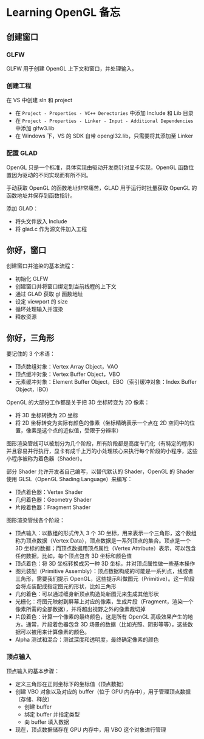 # Learning OpenGL 备忘

## 创建窗口

### GLFW

GLFW 用于创建 OpenGL 上下文和窗口，并处理输入。

### 创建工程

在 VS 中创建 sln 和 project

- 在 `Project - Properties - VC++ Derectories`  中添加 Include 和 Lib 目录
- 在 `Project - Properties - Linker - Input - Additional Dependencies` 中添加 glfw3.lib
- 在 Windows 下，VS 的 SDK 自带 opengl32.lib，只需要将其添加至 Linker

### 配置 GLAD

OpenGL 只是一个标准，具体实现由驱动开发商针对显卡实现，OpenGL 函数位置因为驱动的不同实现而有所不同。

手动获取 OpenGL 的函数地址非常痛苦，GLAD 用于运行时批量获取 OpenGL 的函数地址并保存到函数指针。

添加 GLAD：

- 将头文件放入 Include
- 将 glad.c 作为源文件加入工程

## 你好，窗口

创建窗口并渲染的基本流程：

- 初始化 GLFW
- 创建窗口并将窗口绑定到当前线程的上下文
- 通过 GLAD 获取 gl 函数地址
- 设定 viewport 的 size
- 循环处理输入并渲染
- 释放资源

## 你好，三角形

要记住的 3 个术语：

- 顶点数组对象：Vertex Array Object，VAO
- 顶点缓冲对象：Vertex Buffer Object，VBO
- 元素缓冲对象：Element Buffer Object，EBO（索引缓冲对象：Index Buffer Object，IBO）

OpenGL 的大部分工作都是关于把 3D 坐标转变为 2D 像素：

- 将 3D 坐标转换为 2D 坐标
- 将 2D 坐标转变为实际有颜色的像素（坐标精确表示一个点在 2D 空间中的位置，像素是这个点的近似值，受限于分辨率）

图形渲染管线可以被划分为几个阶段，所有阶段都是高度专门化（有特定的程序）并且容易并行执行，显卡有成千上万的小处理核心来执行每个阶段的小程序，这些小程序被称为着色器（Shader）。

部分 Shader 允许开发者自己编写，以替代默认的 Shader，OpenGL 的 Shader 使用 GLSL（OpenGL Shading Language）来编写：

- 顶点着色器：Vertex Shader
- 几何着色器：Geometry Shader
- 片段着色器：Fragment Shader

图形渲染管线各个阶段：

- 顶点输入：以数组的形式传入 3 个 3D 坐标，用来表示一个三角形，这个数组称为顶点数据（Vertex Data），顶点数据是一系列顶点的集合。顶点是一个 3D 坐标的数据；而顶点数据用顶点属性（Vertex Attribute）表示，可以包含任何数据，比如，每个顶点包含 3D 坐标和颜色值
- 顶点着色：将 3D 坐标转换成另一种 3D 坐标，并对顶点属性做一些基本操作
- 图元装配（Primitive Assembly）：顶点数据构成的可能是一系列点，线或者三角形，需要我们提示 OpenGL，这些提示叫做图元（Primitive）。这一阶段会将点装配成指定图元的形状，比如三角形
- 几何着色：可以通过缠身新顶点构造处新图元来生成其他形状
- 光栅化：将图元映射到屏幕上对应的像素，生成片段（Fragment，渲染一个像素所需的全部数据），并将超出视野之外的像素裁切掉
- 片段着色：计算一个像素的最终颜色，这是所有 OpenGL 高级效果产生的地方。通常，片段着色器包含 3D 场景的数据（比如光照、阴影等等），这些数据可以被用来计算像素的颜色。
- Alpha 测试和混合：测试深度和透明度，最终确定像素的颜色

### 顶点输入

顶点输入的基本步骤：

- 定义三角形在正则坐标下的坐标值（顶点数据）
- 创建 VBO 对象以及对应的 buffer（位于 GPU 内存中），用于管理顶点数据（存储、释放）
  - 创建 buffer
  - 绑定 buffer 并指定类型
  - 向 buffer 填入数据
- 现在，顶点数据储存在 GPU 内存中，用 VBO 这个对象进行管理





